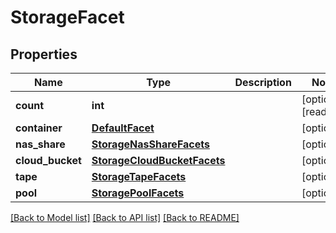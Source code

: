 # StorageFacet

## Properties
Name | Type | Description | Notes
------------ | ------------- | ------------- | -------------
**count** | **int** |  | [optional] [readonly] 
**container** | [**DefaultFacet**](DefaultFacet.md) |  | [optional] 
**nas_share** | [**StorageNasShareFacets**](StorageNasShareFacets.md) |  | [optional] 
**cloud_bucket** | [**StorageCloudBucketFacets**](StorageCloudBucketFacets.md) |  | [optional] 
**tape** | [**StorageTapeFacets**](StorageTapeFacets.md) |  | [optional] 
**pool** | [**StoragePoolFacets**](StoragePoolFacets.md) |  | [optional] 

[[Back to Model list]](../README.md#documentation-for-models) [[Back to API list]](../README.md#documentation-for-api-endpoints) [[Back to README]](../README.md)


